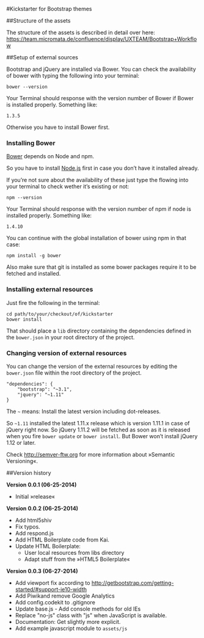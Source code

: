 #Kickstarter for Bootstrap themes

##Structure of the assets

The structure of the assets is described in detail over here: <https://team.micromata.de/confluence/display/UXTEAM/Bootstrap+Workflow>

##Setup of external sources

Bootstrap and jQuery are installed via Bower. You can check the availability of bower with typing the following into your terminal:

	bower --version

Your Terminal should response with the version number of Bower if Bower is installed properly. Something like:

	1.3.5

Otherwise you have to install Bower first.

### Installing Bower
[Bower][bower] depends on Node and npm.

So you have to install [Node.js][node] first in case you don’t have it installed already.

If you’re not sure about the availability of these just type the flowing into your terminal to check wether it’s existing or not:

	npm --version

Your Terminal should response with the version number of npm if node is installed properly. Something like:

	1.4.10

You can continue with the global installation of bower using npm in that case:

	npm install -g bower

Also make sure that git is installed as some bower packages require it to be fetched and installed.

[node]: http://nodejs.org/
[bower]: http://bower.io/

### Installing external resources

Just fire the following in the terminal:

	cd path/to/your/checkout/of/kickstarter
	bower install

That should place a `lib` directory containing the dependencies defined in the `bower.json` in your root directory of the project.

### Changing version of external resources

You can change the version of the external resources by editing the `bower.json` file within the root directory of the project.

	"dependencies": {
	    "bootstrap": "~3.1",
	    "jquery": "~1.11"
	}

The `~` means: Install the latest version including dot-releases.

So `~1.11` installed the latest 1.11.x release which is version 1.11.1 in case of jQuery right now. So  jQuery 1.11.2 will be fetched as soon as it is released when you fire `bower update` or `bower install`. But Bower won’t install jQuery 1.12 or later.

Check <http://semver-ftw.org> for more information about »Semantic Versioning«.

##Version history

**Version 0.0.1 (06-25-2014)**

- Initial »release«

**Version 0.0.2 (06-25-2014)**

* Add html5shiv
* Fix typos.
* Add respond.js
* Add HTML Boilerplate code from Kai.
* Update HTML Boilerplate:
	* User local resources from libs directory
	* Adapt stuff from the »HTML5 Boilerplate«
	
**Version 0.0.3 (06-27-2014)**

* Add viewport fix according to http://getbootstrap.com/getting-started/#support-ie10-width
* Add Piwikand remove Google Analytics
* Add config.codekit to .gitignore
* Update base.js - Add console methods for old IEs
* Replace "no-js" class with "js" when JavaScript is available.
* Documentation: Get slightly more explicit.
* Add example javascript module to `assets/js`





